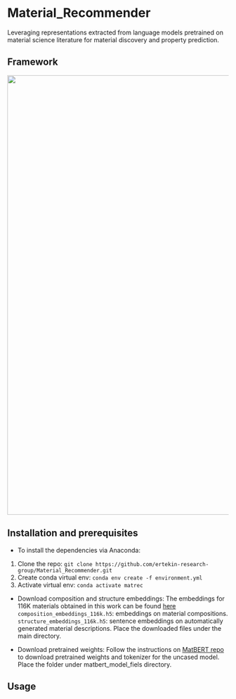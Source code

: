 # Material_Recommender
Leveraging representations extracted from language models pretrained on material science literature for material discovery and property prediction.


## Framework
<p align="center">
  <img src="https://github.com/ertekin-research-group/Material_Recommender/blob/main/workflow.PNG" /width="1000"> 
</p>

## Installation and prerequisites
- To install the dependencies via Anaconda:
1. Clone the repo: `git clone https://github.com/ertekin-research-group/Material_Recommender.git`
3. Create conda virtual env: `conda env create -f environment.yml`
4. Activate virtual env: `conda activate matrec`

- Download composition and structure embeddings:
The embeddings for 116K materials obtained in this work can be found [here](https://doi.org/10.6084/m9.figshare.22718668.v1)
`composition_embeddings_116k.h5`: embeddings on material compositions.
`structure_embeddings_116k.h5`: sentence embeddings on automatically generated material descriptions. Place the downloaded files under the main directory.

- Download pretrained weights:
Follow the instructions on [MatBERT repo](https://github.com/lbnlp/MatBERT) to download pretrained weights and tokenizer for the uncased model. Place the folder under matbert_model_fiels directory.



## Usage


